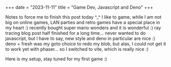 +++
date = "2023-11-11"
title = "Game Dev, Javascript and Deno"
+++

Notes to force me to finish this post today ^_^
I like to game, while I am not big on online games, LAN parties and retro games have a special place in my heart :) recently bought super mario wonders and it is wonderful :)
ray tracing blog post half finished for a long time...
never wanted to do javascript, but I have to say, new style and deno in particular are nice :)
deno + fresh was my goto choice to redo my blob, but alas, I could not get it to work yet with phaser...
so I switched to vite, which is really nice :)

Here is my setup, stay tuned for my first game :)
<head>
<meta charset="utf-8" />

<script src="js/phaser.min.js"></script> 
<script src="js/load.js"></script>
<script src="js/menu.js"></script>
<script src="js/play.js"></script>
<script src="js/game.js"></script>
</head>
<body>
<div id="game"></div>
</body>
